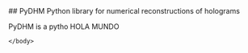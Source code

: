 <html>
	<head>
		<title>Mi página de ejemplo</title>
	</head>
	<body>
	## PyDHM Python library for numerical reconstructions of holograms 

  PyDHM is a pytho HOLA MUNDO

	</body>
</html>
